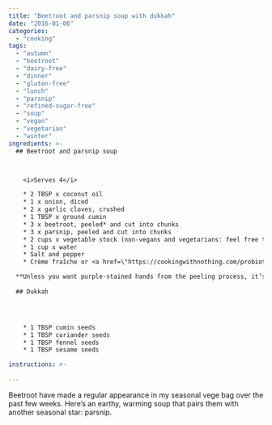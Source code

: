 ```yaml
---
title: "Beetroot and parsnip soup with dukkah"
date: "2016-01-06"
categories: 
  - "cooking"
tags: 
  - "autumn"
  - "beetroot"
  - "dairy-free"
  - "dinner"
  - "gluten-free"
  - "lunch"
  - "parsnip"
  - "refined-sugar-free"
  - "soup"
  - "vegan"
  - "vegetarian"
  - "winter"
ingredients: >-
  ## Beetroot and parsnip soup



    <i>Serves 4</i>

    * 2 TBSP x coconut oil
    * 1 x onion, diced
    * 2 x garlic cloves, crushed
    * 1 TBSP x ground cumin
    * 3 x beetroot, peeled* and cut into chunks
    * 3 x parsnip, peeled and cut into chunks
    * 2 cups x vegetable stock (non-vegans and vegetarians: feel free to use chicken stock if you like)
    * 1 cup x water
    * Salt and pepper
    * Crème fraîche or <a href=\"https://cookingwithnothing.com/probiotic-yoghurt/\">yoghurt</a> to serve (optional, for those that eat dairy)

  **Unless you want purple-stained hands from the peeling process, it’s good to wear some rubber gloves*
  
  ## Dukkah




    * 1 TBSP cumin seeds
    * 1 TBSP coriander seeds
    * 1 TBSP fennel seeds
    * 1 TBSP sesame seeds

instructions: >-
  
---
```

Beetroot have made a regular appearance in my seasonal vege bag over the past few weeks. Here’s an earthy, warming soup that pairs them with another seasonal star: parsnip.
